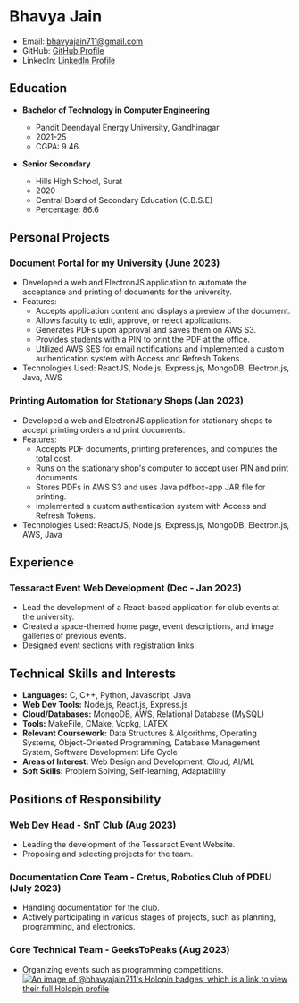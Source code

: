 # Bhavya Jain
- Email: bhavyajain711@gmail.com
- GitHub: [GitHub Profile](https://github.com/BhavyaJain711)
- LinkedIn: [LinkedIn Profile](https://www.linkedin.com/in/bhavya-jain-3b7545151/)

## Education
- **Bachelor of Technology in Computer Engineering**
  - Pandit Deendayal Energy University, Gandhinagar
  - 2021-25
  - CGPA: 9.46

- **Senior Secondary**
  - Hills High School, Surat
  - 2020
  - Central Board of Secondary Education (C.B.S.E)
  - Percentage: 86.6

## Personal Projects
### Document Portal for my University (June 2023)
- Developed a web and ElectronJS application to automate the acceptance and printing of documents for the university.
- Features:
  - Accepts application content and displays a preview of the document.
  - Allows faculty to edit, approve, or reject applications.
  - Generates PDFs upon approval and saves them on AWS S3.
  - Provides students with a PIN to print the PDF at the office.
  - Utilized AWS SES for email notifications and implemented a custom authentication system with Access and Refresh Tokens.
- Technologies Used: ReactJS, Node.js, Express.js, MongoDB, Electron.js, Java, AWS

### Printing Automation for Stationary Shops (Jan 2023)
- Developed a web and ElectronJS application for stationary shops to accept printing orders and print documents.
- Features:
  - Accepts PDF documents, printing preferences, and computes the total cost.
  - Runs on the stationary shop's computer to accept user PIN and print documents.
  - Stores PDFs in AWS S3 and uses Java pdfbox-app JAR file for printing.
  - Implemented a custom authentication system with Access and Refresh Tokens.
- Technologies Used: ReactJS, Node.js, Express.js, MongoDB, Electron.js, AWS, Java

## Experience
### Tessaract Event Web Development (Dec - Jan 2023)
- Lead the development of a React-based application for club events at the university.
- Created a space-themed home page, event descriptions, and image galleries of previous events.
- Designed event sections with registration links.
  
## Technical Skills and Interests
- **Languages:** C, C++, Python, Javascript, Java
- **Web Dev Tools:** Node.js, React.js, Express.js
- **Cloud/Databases:** MongoDB, AWS, Relational Database (MySQL)
- **Tools:** MakeFile, CMake, Vcpkg, LATEX
- **Relevant Coursework:** Data Structures & Algorithms, Operating Systems, Object-Oriented Programming, Database Management System, Software Development Life Cycle
- **Areas of Interest:** Web Design and Development, Cloud, AI/ML
- **Soft Skills:** Problem Solving, Self-learning, Adaptability

## Positions of Responsibility
### Web Dev Head - SnT Club (Aug 2023)
- Leading the development of the Tessaract Event Website.
- Proposing and selecting projects for the team.

### Documentation Core Team - Cretus, Robotics Club of PDEU (July 2023)
- Handling documentation for the club.
- Actively participating in various stages of projects, such as planning, programming, and electronics.

### Core Technical Team - GeeksToPeaks (Aug 2023)
- Organizing events such as programming competitions.
[![An image of @bhavyajain711's Holopin badges, which is a link to view their full Holopin profile](https://holopin.me/bhavyajain711)](https://holopin.io/@bhavyajain711)
